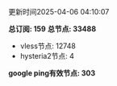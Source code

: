 更新时间2025-04-06 04:10:07

**总订阅: 159**
**总节点: 33488**
- vless节点: 12748
- hysteria2节点: 4

**google ping有效节点: 303**

